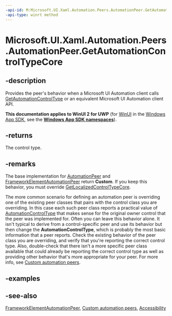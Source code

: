 ```yaml
---
-api-id: M:Microsoft.UI.Xaml.Automation.Peers.AutomationPeer.GetAutomationControlTypeCore
-api-type: winrt method
---
```


<!-- Method syntax
virtual protected Windows.UI.Xaml.Automation.Peers.AutomationControlType GetAutomationControlTypeCore()
-->

# Microsoft.UI.Xaml.Automation.Peers.AutomationPeer.GetAutomationControlTypeCore

## -description
Provides the peer's behavior when a Microsoft UI Automation client calls [GetAutomationControlType](automationpeer_getautomationcontroltype_1156384152.md) or an equivalent Microsoft UI Automation client API.

**This documentation applies to WinUI 2 for UWP** (for [WinUI](/windows/apps/winui/winui3/) in the [Windows App SDK](/windows/apps/windows-app-sdk/), see the **[Windows App SDK namespaces](/windows/windows-app-sdk/api/winrt/)**).

## -returns
The control type.

## -remarks
The base implementation for [AutomationPeer](automationpeer.md) and [FrameworkElementAutomationPeer](frameworkelementautomationpeer.md) return **Custom**. If you keep this behavior, you must override [GetLocalizedControlTypeCore](automationpeer_getlocalizedcontroltypecore_1799576178.md).

The more common scenario for defining an automation peer is overriding one of the existing peer classes that pairs with the control class you are overriding. In this case each such peer class reports a practical value of [AutomationControlType](automationcontroltype.md) that makes sense for the original owner control that the peer was implemented for. Often you can leave this behavior alone. It isn't typical to derive from a control-specific peer and use its behavior but then change the **AutomationControlType**, which is probably the most basic information that a peer reports. Check the existing behavior of the peer class you are overriding, and verify that you're reporting the correct control type. Also, double-check that there isn't a more specific peer class available that could already be reporting the correct control type as well as providing other behavior that's more appropriate for your peer. For more info, see [Custom automation peers](/windows/uwp/accessibility/custom-automation-peers).

## -examples

## -see-also
[FrameworkElementAutomationPeer](frameworkelementautomationpeer.md), [Custom automation peers](/windows/uwp/accessibility/custom-automation-peers), [Accessibility](/windows/uwp/accessibility/accessibility)

